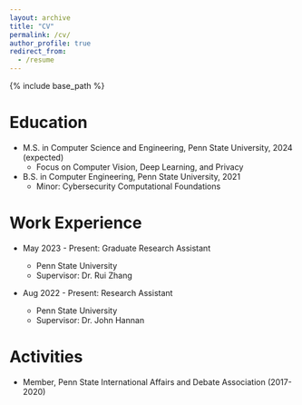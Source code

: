 ```yaml
---
layout: archive
title: "CV"
permalink: /cv/
author_profile: true
redirect_from:
  - /resume
---
```


{% include base_path %}

Education
======
* M.S. in Computer Science and Engineering, Penn State University, 2024 (expected)
  * Focus on Computer Vision, Deep Learning, and Privacy
* B.S. in Computer Engineering, Penn State University, 2021
  * Minor: Cybersecurity Computational Foundations

Work Experience
======
* May 2023 - Present: Graduate Research Assistant
  * Penn State University
  * Supervisor: Dr. Rui Zhang

* Aug 2022 - Present: Research Assistant
  * Penn State University
  * Supervisor: Dr. John Hannan
  
Activities
======
* Member, Penn State International Affairs and Debate Association (2017-2020)
